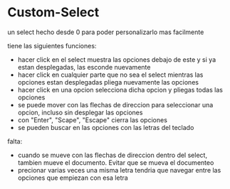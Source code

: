 # Custom-Select

un select hecho desde 0 para poder personalizarlo mas facilmente

tiene las siguientes funciones:

- hacer click en el select muestra las opciones debajo de este y si ya estan desplegadas, las esconde nuevamente
- hacer click en cualquier parte que no sea el select mientras las opciones estan desplegadas pliega nuevamente las opciones
- hacer click en una opcion selecciona dicha opcion y pliegas todas las opciones
- se puede mover con las flechas de direccion para seleccionar una opcion, incluso sin desplegar las opciones
- con "Enter", "Scape", "Escape" cierra las opciones
- se pueden buscar en las opciones con las letras del teclado


falta:
- cuando se mueve con las flechas de direccion dentro del select, tambien mueve el documento. Evitar que se mueva el documenteo
- precionar varias veces una misma letra tendria que navegar entre las opciones que empiezan con esa letra

